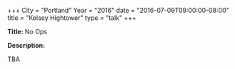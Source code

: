 +++
City = "Portland"
Year = "2016"
date = "2016-07-09T09:00:00-08:00"
title = "Kelsey Hightower"
type = "talk"
+++

**Title:** No Ops

**Description:**

TBA
